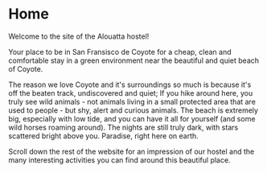 Home
===================

Welcome to the site of the Alouatta hostel! 

Your place to be in San Fransisco de Coyote for a cheap, clean and comfortable stay in a green environment near the beautiful and quiet beach of Coyote. 

The reason we love Coyote and it's surroundings so much is because it's off the beaten track, undiscovered and quiet; If you hike around here, you truly see wild animals - not animals living in a small protected area that are used to people - but shy, alert and curious animals. The beach is extremely big, especially with low tide, and you can have it all for yourself (and some wild horses roaming around). The nights are still truly dark, with stars scattered bright above you. Paradise, right here on earth.

Scroll down the rest of the website for an impression of our hostel and the many interesting activities you can find around this beautiful place.



 





